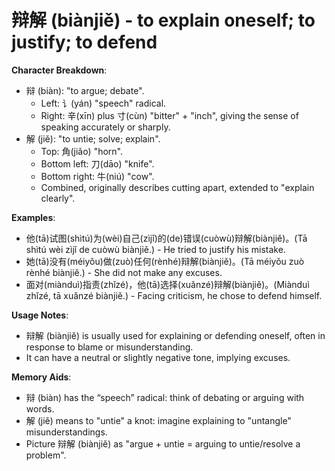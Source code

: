 # **辩解 (biànjiě) - to explain oneself; to justify; to defend**

**Character Breakdown**:  
- 辩 (biàn): "to argue; debate".
  - Left: 讠(yán) "speech" radical.
  - Right: 辛(xīn) plus 寸(cùn) "bitter" + "inch", giving the sense of speaking accurately or sharply.  
- 解 (jiě): "to untie; solve; explain".
  - Top: 角(jiǎo) "horn".
  - Bottom left: 刀(dāo) "knife".
  - Bottom right: 牛(niú) "cow".
  - Combined, originally describes cutting apart, extended to "explain clearly".

**Examples**:  
- 他(tā)试图(shìtú)为(wèi)自己(zìjǐ)的(de)错误(cuòwù)辩解(biànjiě)。(Tā shìtú wèi zìjǐ de cuòwù biànjiě.) - He tried to justify his mistake.  
- 她(tā)没有(méiyǒu)做(zuò)任何(rènhé)辩解(biànjiě)。(Tā méiyǒu zuò rènhé biànjiě.) - She did not make any excuses.  
- 面对(miànduì)指责(zhǐzé)，他(tā)选择(xuǎnzé)辩解(biànjiě)。(Miànduì zhǐzé, tā xuǎnzé biànjiě.) - Facing criticism, he chose to defend himself.

**Usage Notes**:  
- 辩解 (biànjiě) is usually used for explaining or defending oneself, often in response to blame or misunderstanding.  
- It can have a neutral or slightly negative tone, implying excuses.

**Memory Aids**:  
- 辩 (biàn) has the “speech” radical: think of debating or arguing with words.  
- 解 (jiě) means to "untie" a knot: imagine explaining to "untangle" misunderstandings.  
- Picture 辩解 (biànjiě) as "argue + untie = arguing to untie/resolve a problem".